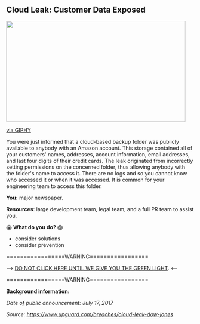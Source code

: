 ## Cloud Leak: Customer Data Exposed


<img src="https://giphy.com/embed/JGunlb6LbQlz2" width="480" height="270" fallowFullScreen></img><p><a href="https://giphy.com/gifs/water-tank-flex-JGunlb6LbQlz2">via GIPHY</a></p>

You were just informed that a cloud-based backup folder was publicly available to anybody with an Amazon account. This storage contained all of your customers' names, addresses, account information, email addresses, and last four digits of their credit cards. The leak originated from incorrectly setting permissions on the concerned folder, thus allowing anybody with the folder's name to access it. There are no logs and so you cannot know who accessed it or when it was accessed. It is common for your engineering team to access this folder.

**You:** major newspaper.

**Resources**: large development team, legal team, and a full PR team to assist you.

😱 **What do you do?** 😱
 + consider solutions
 + consider prevention


=================WARNING=================

--> [DO NOT CLICK HERE UNTIL WE GIVE YOU THE GREEN LIGHT](https://github.com/laurenbenichou/SRCCON-2017-scenarios/blob/master/scenarios/cloud-leak-1-twist.md). <--

=================WARNING=================


**Background information:**

*Date of public announcement: July 17, 2017*

*Source: https://www.upguard.com/breaches/cloud-leak-dow-jones*
